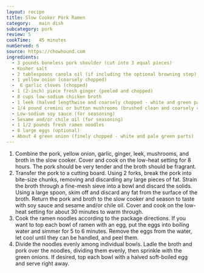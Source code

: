 ```yaml
---
layout: recipe
title: Slow Cooker Pork Ramen
category:	main dish					
subcategory: pork
review:	5
cookTime:	45 minutes
numServed: 6
source:	https://chowhound.com
ingredients:
  - 3 pounds boneless pork shoulder (cut into 3 equal pieces)
  - Kosher salt
  - 2 tablespoons canola oil (if including the optional browning step)
  - 1 yellow onion (coarsely chopped)
  -  6 garlic cloves (chopped)
  - 1 (2-inch) piece fresh ginger (peeled and chopped)
  - 8 cups low-sodium chicken broth
  - 1 leek (halved lengthwise and coarsely chopped - white and green parts)
  - 1/4 pound cremini or button mushrooms (brushed clean and coarsely chopped)
  - Low-sodium soy sauce (for seasoning)
  - Sesame and/or chile oil (for seasoning)
  - 1 1/2 pounds fresh ramen noodles
  - 8 large eggs (optional)
  - About 4 green onion (finely chopped - white and pale green parts)
---
```


1. Combine the pork, yellow onion, garlic, ginger, leek, mushrooms, and broth in the slow cooker. Cover and cook on the low-heat setting for 8 hours. The pork should be very tender and the broth should be fragrant.
2. Transfer the pork to a cutting board. Using 2 forks, break the pork into bite-size chunks, removing and discarding any large pieces of fat. Strain the broth through a fine-mesh sieve into a bowl and discard the solids. Using a large spoon, skim off and discard any fat from the surface of the broth. Return the pork and broth to the slow cooker and season to taste with soy sauce and sesame and/or chile oil. Cover and cook on the low-heat setting for about 30 minutes to warm through.
3. Cook the ramen noodles according to the package directions. If you want to top each bowl of ramen with an egg, put the eggs into boiling water and simmer for 5 to 6 minutes. Remove the eggs from the water, let cool until they can be handled, and peel them.
4. Divide the noodles evenly among individual bowls. Ladle the broth and pork over the noodles, dividing them evenly, then sprinkle with the green onions. If desired, top each bowl with a halved soft-boiled egg and serve right away.
